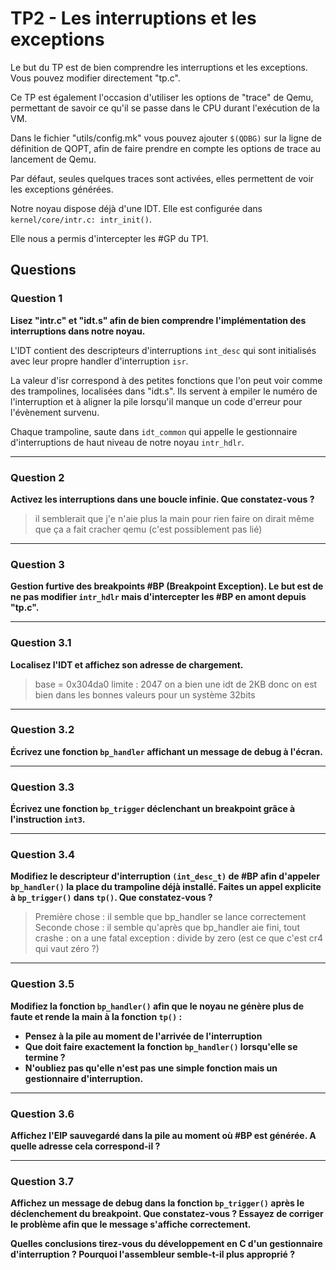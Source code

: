 # TP2 - Les interruptions et les exceptions

Le but du TP est de bien comprendre les interruptions et les exceptions. Vous pouvez modifier directement "tp.c".

Ce TP est également l'occasion d'utiliser les options de "trace" de Qemu, permettant de savoir ce qu'il se passe dans le CPU durant l'exécution de la VM.

Dans le fichier "utils/config.mk" vous pouvez ajouter `$(QDBG)` sur la ligne de définition de QOPT, afin de faire prendre en compte les options de trace au lancement de Qemu.

Par défaut, seules quelques traces sont activées, elles permettent de voir les exceptions générées.

Notre noyau dispose déjà d'une IDT. Elle est configurée dans `kernel/core/intr.c: intr_init()`.

Elle nous a permis d'intercepter les #GP du TP1.


## Questions

### Question 1

**Lisez "intr.c" et "idt.s" afin de bien comprendre l'implémentation des interruptions dans notre noyau.**

L'IDT contient des descripteurs d'interruptions `int_desc` qui sont initialisés avec leur propre handler d'interruption `isr`.

La valeur d'isr correspond à des petites fonctions que l'on peut voir comme des trampolines, localisées dans "idt.s". Ils servent à empiler le numéro de l'interruption et à aligner la pile lorsqu'il manque un code d'erreur pour l'évènement survenu.

Chaque trampoline, saute dans `idt_common` qui appelle le gestionnaire d'interruptions de haut niveau de notre noyau `intr_hdlr`.

---

### Question 2

**Activez les interruptions dans une boucle infinie. Que constatez-vous ?**
> il semblerait que j'e n'aie plus la main pour rien faire
> on dirait même que ça a fait cracher qemu (c'est possiblement pas lié)

---

### Question 3

**Gestion furtive des breakpoints #BP (Breakpoint Exception). Le but est de ne pas modifier `intr_hdlr` mais d'intercepter les #BP en amont depuis "tp.c".**

---

### Question 3.1

**Localisez l'IDT et affichez son adresse de chargement.**
> base = 0x304da0
> limite : 2047
> on a bien une idt de 2KB donc on est bien dans les bonnes valeurs pour un système 32bits

---

### Question 3.2

**Écrivez une fonction `bp_handler` affichant un message de debug à l'écran.**

---

### Question 3.3

**Écrivez une fonction `bp_trigger` déclenchant un breakpoint grâce à l'instruction `int3`.**

---

### Question 3.4

**Modifiez le descripteur d'interruption `(int_desc_t)` de #BP afin d'appeler `bp_handler()` la place du trampoline déjà installé. Faites un appel explicite à `bp_trigger()` dans `tp()`. Que constatez-vous ?**
> Première chose : il semble que bp_handler se lance correctement
> Seconde chose : il semble qu'après que bp_handler aie fini, tout crashe : on a une fatal exception : divide by zero (est ce que c'est cr4 qui vaut zéro ?)

---

### Question 3.5

**Modifiez la fonction `bp_handler()` afin que le noyau ne génère plus de faute et rende la main à la fonction `tp()` :**
 - **Pensez à la pile au moment de l'arrivée de l'interruption**
 - **Que doit faire exactement la fonction `bp_handler()` lorsqu'elle se termine ?**
 - **N'oubliez pas qu'elle n'est pas une simple fonction mais un gestionnaire d'interruption.**

---

### Question 3.6

**Affichez l'EIP sauvegardé dans la pile au moment où #BP est générée. A quelle adresse cela correspond-il ?**

---

### Question 3.7

**Affichez un message de debug dans la fonction `bp_trigger()` après le déclenchement du breakpoint. Que constatez-vous ? Essayez de corriger le problème afin que le message s'affiche correctement.**

**Quelles conclusions tirez-vous du développement en C d'un gestionnaire d'interruption ? Pourquoi l'assembleur semble-t-il plus approprié ?**

